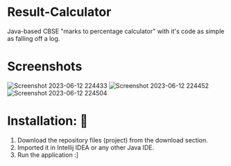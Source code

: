 # Result-Calculator
Java-based CBSE "marks to percentage calculator" with it's code as simple as falling off a log.

# Screenshots
![Screenshot 2023-06-12 224433](https://github.com/Akhil373/Result-Calculator/assets/133588800/a2ec4838-4397-49ca-a033-fef3cdce3049)
![Screenshot 2023-06-12 224452](https://github.com/Akhil373/Result-Calculator/assets/133588800/f804efc5-3d21-4833-b985-d4d083af078c)
![Screenshot 2023-06-12 224504](https://github.com/Akhil373/Result-Calculator/assets/133588800/6c803682-f732-4363-a053-db0003dbeb4c)


# Installation: 🔌

1. Download the repository files (project) from the download section.
2. Imported it in Intellij IDEA or any other Java IDE.
3. Run the application :]
